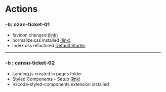 # Actions

### -b: ozan-ticket-01

- favicon changed [(link)](https://favicon.io/)
- normalize.css installed [(link)](https://necolas.github.io/normalize.css/)
- index.css refactored [Default Starter](https://youtu.be/UDdyGNlQK5w)
---

### -b : cansu-ticket-02

- Landing.js created in pages folder
- Styled Components - Setup [(link)](https://styled-components.com/docs)
- Vscode-styled-components extension installed
